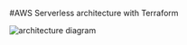 #AWS Serverless architecture with Terraform

![architecture diagram](https://i.imgur.com/sRt1bny.png)